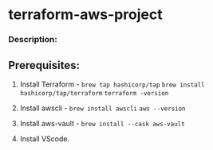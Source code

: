 # terraform-aws-project
### Description: <placeholder>

## Prerequisites:
  1. Install Terraform - 
     `brew tap hashicorp/tap`
     `brew install hashicorp/tap/terraform`
     `terraform -version`

  2. Install awscli -
     `brew install awscli`
     `aws --version`
  
  3. Install aws-vault -
     `brew install --cask aws-vault`
     
  4. Install VScode.
